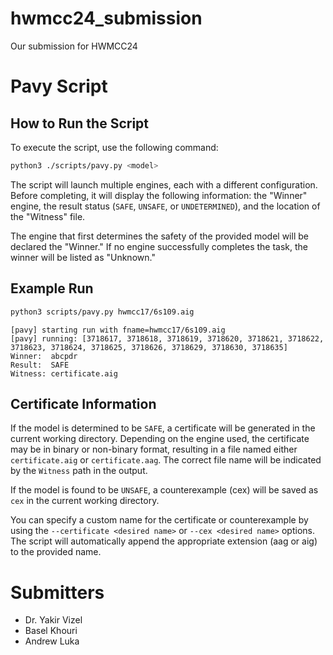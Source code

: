# hwmcc24_submission

Our submission for HWMCC24

# Pavy Script

## How to Run the Script

To execute the script, use the following command:

```bash
python3 ./scripts/pavy.py <model>

```

The script will launch multiple engines, each with a different configuration. Before completing, it will display the following information: the "Winner" engine, the result status (`SAFE`, `UNSAFE`, or `UNDETERMINED`), and the location of the "Witness" file.

The engine that first determines the safety of the provided model will be declared the "Winner." If no engine successfully completes the task, the winner will be listed as "Unknown."

## Example Run

```bash
python3 scripts/pavy.py hwmcc17/6s109.aig

```
```output
[pavy] starting run with fname=hwmcc17/6s109.aig
[pavy] running: [3718617, 3718618, 3718619, 3718620, 3718621, 3718622, 3718623, 3718624, 3718625, 3718626, 3718629, 3718630, 3718635]
Winner:  abcpdr
Result:  SAFE
Witness: certificate.aig
```

## Certificate Information

If the model is determined to be `SAFE`, a certificate will be generated in the current working directory. Depending on the engine used, the certificate may be in binary or non-binary format, resulting in a file named either `certificate.aig` or `certificate.aag`. The correct file name will be indicated by the `Witness` path in the output.

If the model is found to be `UNSAFE`, a counterexample (cex) will be saved as `cex` in the current working directory.

You can specify a custom name for the certificate or counterexample by using the `--certificate <desired name>` or `--cex <desired name>` options. The script will automatically append the appropriate extension (aag or aig) to the provided name.

# Submitters

* Dr. Yakir Vizel
* Basel Khouri
* Andrew Luka